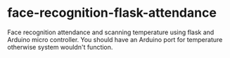 # face-recognition-flask-attendance
Face recognition attendance and scanning temperature using flask and Arduino micro controller. You should have an Arduino port for temperature otherwise system wouldn't function.
